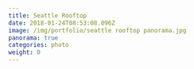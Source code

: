 ```yaml
---
title: Seattle Rooftop
date: 2018-01-24T08:53:08.096Z
image: /img/portfolio/seattle rooftop panorama.jpg
panorama: true
categories: photo
weight: 0
---
```


